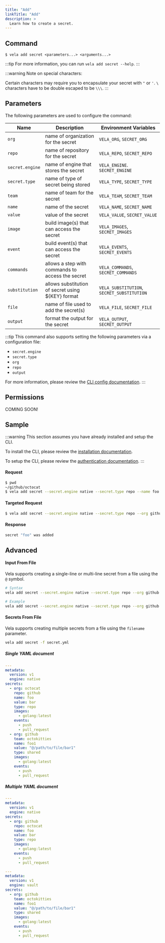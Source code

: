 ```yaml
---
title: "Add"
linkTitle: "Add"
description: >
  Learn how to create a secret.
---
```


## Command

```
$ vela add secret <parameters...> <arguments...>
```

:::tip
For more information, you can run `vela add secret --help`.
:::

:::warning
Note on special characters:

Certain characters may require you to encapsulate your secret with `"` or `'`.
`\` characters have to be double escaped to be `\\\`.
:::

## Parameters

The following parameters are used to configure the command:

| Name            | Description                                       | Environment Variables                      |
| --------------- | ------------------------------------------------  | ----------------------------------------- |
| `org`           | name of organization for the secret               | `VELA_ORG`, `SECRET_ORG`                   |
| `repo`          | name of repository for the secret                 | `VELA_REPO`, `SECRET_REPO`                 |
| `secret.engine` | name of engine that stores the secret             | `VELA_ENGINE`. `SECRET_ENGINE`             |
| `secret.type`   | name of type of secret being stored               | `VELA_TYPE`, `SECRET_TYPE`                 |
| `team`          | name of team for the secret                       | `VELA_TEAM`, `SECRET_TEAM`                 |
| `name`          | name of the secret                                | `VELA_NAME`, `SECRET_NAME`                 |
| `value`         | value of the secret                               | `VELA_VALUE`, `SECRET_VALUE`               |
| `image`         | build image(s) that can access the secret         | `VELA_IMAGES`, `SECRET_IMAGES`             |
| `event`         | build event(s) that can access the secret         | `VELA_EVENTS`, `SECRET_EVENTS`             |
| `commands`      | allows a step with commands to access the secret  | `VELA_COMMANDS`, `SECRET_COMMANDS`         |
| `substitution`  | allows substitution of secret using $\{KEY\} format | `VELA_SUBSTITUTION`, `SECRET_SUBSTITUTION` |
| `file`          | name of file used to add the secret(s)            | `VELA_FILE`, `SECRET_FILE`                 |
| `output`        | format the output for the secret                  | `VELA_OUTPUT`, `SECRET_OUTPUT`             |

:::tip
This command also supports setting the following parameters via a configuration file:

- `secret.engine`
- `secret.type`
- `org`
- `repo`
- `output`

For more information, please review the [CLI config documentation](/docs/reference/cli/config/).
:::

## Permissions

COMING SOON!

## Sample

:::warning
This section assumes you have already installed and setup the CLI.

To install the CLI, please review the [installation documentation](/docs/reference/cli/install.md).

To setup the CLI, please review the [authentication documentation](/docs/reference/cli/authentication/).
:::

#### Request

```sh
$ pwd
~/github/octocat
$ vela add secret --secret.engine native --secret.type repo --name foo --value bar
```

#### Targeted Request

```sh
$ vela add secret --secret.engine native --secret.type repo --org github --repo octocat --name foo --value bar
```

#### Response

```sh
secret "foo" was added
```

## Advanced

#### Input From File

Vela supports creating a single-line or multi-line secret from a file using the `@` symbol.

```sh
# Syntax
vela add secret --secret.engine native --secret.type repo --org github --repo octocat --name foo --value @/path/to/file

# Example
vela add secret --secret.engine native --secret.type repo --org github --repo octocat --name foo --value @$HOME/tmp/secret.txt
```

#### Secrets From File

Vela supports creating multiple secrets from a file using the `filename` parameter.

```sh
vela add secret -f secret.yml
```

##### Single YAML document

```yaml
---
metadata:
  version: v1
  engine: native
secrets:
  - org: octocat
    repo: github
    name: foo
    value: bar
    type: repo
    images:
      - golang:latest
    events:
      - push
      - pull_request
  - org: github
    team: octokitties
    name: foo1
    value: "@/path/to/file/bar1"
    type: shared
    images:
      - golang:latest
    events:
      - push
      - pull_request
```

##### Multiple YAML document

```yaml
---
metadata:
  version: v1
  engine: native
secrets:
  - org: github
    repo: octocat
    name: foo
    value: bar
    type: repo
    images:
      - golang:latest
    events:
      - push
      - pull_request

---
metadata:
  version: v1
  engine: vault
secrets:
  - org: github
    team: octokitties
    name: foo1
    value: "@/path/to/file/bar1"
    type: shared
    images:
      - golang:latest
    events:
      - push
      - pull_request
```

